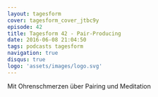 ```yaml
---
layout: tagesform
cover: tagesform_cover_jtbc9y
episode: 42
title: Tagesform 42 - Pair-Producing
date: 2016-06-08 21:04:50
tags: podcasts tagesform  
navigation: true
disqus: true
logo: 'assets/images/logo.svg'
---
```


Mit Ohrenschmerzen über Pairing und Meditation
